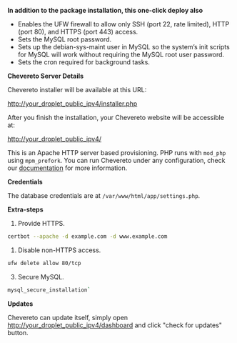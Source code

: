 **In addition to the package installation, this one-click deploy also**

- Enables the UFW firewall to allow only SSH (port 22, rate limited), HTTP (port 80), and HTTPS (port 443) access.
- Sets the MySQL root password.
- Sets up the debian-sys-maint user in MySQL so the system’s init scripts for MySQL will work without requiring the MySQL root user password.
- Sets the cron required for background tasks.

**Chevereto Server Details**

Chevereto installer will be available at this URL:

[http://your_droplet_public_ipv4/installer.php](http://your_droplet_public_ipv4/installer.php)

After you finish the installation, your Chevereto website will be accessible at:

[http://your_droplet_public_ipv4/](http://your_droplet_public_ipv4/)

This is an Apache HTTP server based provisioning. PHP runs with `mod_php` using `mpm_prefork`. You can run Chevereto under any configuration, check our [documentation](https://chv.to/docs) for more information.

**Credentials**

The database credentials are at `/var/www/html/app/settings.php`.

**Extra-steps**

1. Provide HTTPS.

```sh
certbot --apache -d example.com -d www.example.com
```

1. Disable non-HTTPS access.

```sh
ufw delete allow 80/tcp
```

3. Secure MySQL.

```sh
mysql_secure_installation`
```

**Updates**

Chevereto can update itself, simply  open [http://your_droplet_public_ipv4/dashboard](http://your_droplet_public_ipv4/dashboard) and click "check for updates" button.
